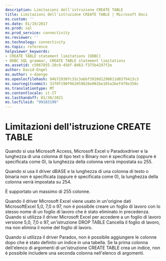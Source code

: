 ```yaml
---
description: Limitazioni dell'istruzione CREATE TABLE
title: Limitazioni dell'istruzione CREATE TABLE | Microsoft Docs
ms.custom: ''
ms.date: 01/19/2017
ms.prod: sql
ms.prod_service: connectivity
ms.reviewer: ''
ms.technology: connectivity
ms.topic: reference
helpviewer_keywords:
- CREATE TABLE statement limitations [ODBC]
- ODBC SQL grammar, CREATE TABLE statement limitations
ms.assetid: c5067855-20c9-456f-8d63-f375b4297f2e
author: David-Engel
ms.author: v-daenge
ms.openlocfilehash: 94b72930fc33c3abbf3920d1290811d0379413c3
ms.sourcegitcommit: 33f0f190f962059826e002be165a2bef4f9e350c
ms.translationtype: MT
ms.contentlocale: it-IT
ms.lasthandoff: 01/30/2021
ms.locfileid: "99183190"
---
```

# <a name="create-table-statement-limitations"></a>Limitazioni dell'istruzione CREATE TABLE
Quando si usa Microsoft Access, Microsoft Excel o Paradoxdriver e la lunghezza di una colonna di tipo text o Binary non è specificata (oppure è specificata come 0), la lunghezza della colonna verrà impostata su 255.  
  
 Quando si usa il driver dBASE e la lunghezza di una colonna di testo o binaria non è specificata (oppure è specificata come 0), la lunghezza della colonna verrà impostata su 254.  
  
 È supportato un massimo di 255 colonne.  
  
 Quando il driver Microsoft Excel viene usato in un'origine dati MicrosoftExcel 5,0, 7,0 o 97, non è possibile creare un foglio di lavoro con lo stesso nome di un foglio di lavoro che è stato eliminato in precedenza. Quando si utilizza il driver Microsoft Excel per accedere a un foglio di lavoro versione 5,0, 7,0 o 97, un'istruzione DROP TABLE Cancella il foglio di lavoro, ma non elimina il nome del foglio di lavoro.  
  
 Quando si utilizza il driver Paradox, non è possibile aggiungere le colonne dopo che è stato definito un indice in una tabella. Se la prima colonna dell'elenco di argomenti di un'istruzione CREATE TABLE crea un indice, non è possibile includere una seconda colonna nell'elenco di argomenti.
